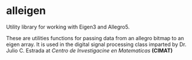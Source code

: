 # alleigen
Utility library for working with Eigen3 and Allegro5.

These are utilities functions for passing data from an allegro bitmap to an eigen array. It is used in the digital signal processing class imparted by Dr. Julio C. Estrada at _Centro de Investigacine en Matematicas_ **(CIMAT)**
